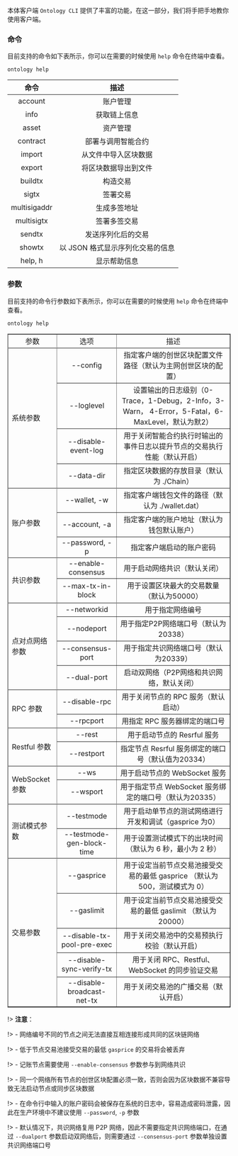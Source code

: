 
本体客户端 `Ontology CLI` 提供了丰富的功能，在这一部分，我们将手把手地教你使用客户端。

### 命令

目前支持的命令如下表所示，你可以在需要的时候使用 `help` 命令在终端中查看。

```shell
ontology help
```

|     命令     |               描述               |
| :----------: | :------------------------------: |
|   account    |             账户管理             |
|     info     |           获取链上信息           |
|    asset     |             资产管理             |
|   contract   |        部署与调用智能合约        |
|    import    |       从文件中导入区块数据       |
|    export    |       将区块数据导出到文件       |
|   buildtx    |             构造交易             |
|    sigtx     |             签署交易             |
| multisigaddr |           生成多签地址           |
|  multisigtx  |           签署多签交易           |
|    sendtx    |        发送序列化后的交易        |
|    showtx    | 以 JSON 格式显示序列化交易的信息 |
|   help, h    |           显示帮助信息           |

### 参数

目前支持的命令行参数如下表所示，你可以在需要的时候使用 `help` 命令在终端中查看。

```shell
ontology help
```

<table cellspacing=0 border=1>
    <tr>
        <td align="center" style=min-width:50px>参数</td>
        <td align="center" style=min-width:50px>选项</td>
        <td align="center" style=min-width:50px>描述</td>
    </tr>
    <tr>
        <td style=min-width:50px rowspan="5">系统参数</td>
    </tr>
    <tr>
        <td align="center" style=min-width:50px>--config</td>
        <td align="center" style=min-width:50px>指定客户端的创世区块配置文件路径（默认为主网创世区块的配置）</td>
    </tr>
    <tr>
        <td align="center" style=min-width:50px>--loglevel</td>
        <td align="center" style=min-width:50px>设置输出的日志级别（0-Trace，1-Debug，2-Info，3-Warn， 4-Error，5-Fatal，6-MaxLevel，默认为默2）</td>
    </tr>
    <tr>
        <td align="center" style=min-width:50px>--disable-event-log</td>
        <td align="center" style=min-width:50px>用于关闭智能合约执行时输出的事件日志以提升节点的交易执行性能（默认开启）</td>
    </tr>
    <tr>
        <td align="center" style=min-width:50px>--data-dir</td>
        <td align="center" style=min-width:50px>指定区块数据的存放目录（默认为 ./Chain）</td>
    </tr>
    <tr>
        <td style=min-width:50px rowspan="4">账户参数</td>
    </tr>
    <tr>
        <td align="center" style=min-width:50px>--wallet, -w</td>
        <td align="center" style=min-width:50px>指定客户端钱包文件的路径（默认为 ./wallet.dat）</td>
    </tr>
    <tr>
        <td align="center" style=min-width:50px>--account, -a</td>
        <td align="center" style=min-width:50px>指定客户端的账户地址（默认为钱包默认账户）</td>
    </tr>
    <tr>
        <td align="center" style=min-width:50px>--password, -p</td>
        <td align="center" style=min-width:50px>指定客户端启动的账户密码</td>
    </tr>
         <td style=min-width:50px rowspan="3">共识参数</td>
    <tr>
        <td align="center" style=min-width:50px>--enable-consensus</td>
        <td align="center" style=min-width:50px>用于启动网络共识（默认关闭）</td>
    </tr>
    <tr>
        <td align="center" style=min-width:50px>--max-tx-in-block</td>
        <td align="center" style=min-width:50px>用于设置区块最大的交易数量（默认为50000）</td>
    </tr>
    <tr>
        <td style=min-width:50px rowspan="5">点对点网络参数</td>
    </tr>
    <tr>
        <td align="center" style=min-width:50px>--networkid</td>
        <td align="center" style=min-width:50px>用于指定网络编号</td>
    </tr>
    <tr>
        <td align="center" style=min-width:50px>--nodeport</td>
        <td align="center" style=min-width:50px>用于指定P2P网络端口号（默认为20338）</td>
    </tr>
    <tr>
        <td align="center" style=min-width:50px>--consensus-port</td>
        <td align="center" style=min-width:50px>用于指定共识网络端口号（默认为20339）</td>
    </tr>
    <tr>
        <td align="center" style=min-width:50px>--dual-port</td>
        <td align="center" style=min-width:50px>启动双网络（P2P网络和共识网络，默认关闭）</td>
    </tr>
    <tr>
        <td style=min-width:50px rowspan="3">RPC 参数</td>
    </tr>
    <tr>
        <td align="center" style=min-width:50px>--disable-rpc</td>
        <td align="center" style=min-width:50px>用于关闭节点的 RPC 服务（默认启动）</td>
    </tr>
    <tr>
        <td align="center" style=min-width:50px>--rpcport</td>
        <td align="center" style=min-width:50px>用指定 RPC 服务器绑定的端口号</td>
    </tr>
    <tr>
        <td style=min-width:50px rowspan="3">Restful 参数</td>
    </tr>
    <tr>
        <td align="center" style=min-width:50px>--rest</td>
        <td align="center" style=min-width:50px>用于启动节点的 Resrful 服务</td>
    </tr>
    <tr>
        <td align="center" style=min-width:50px>--restport</td>
        <td align="center" style=min-width:50px>指定节点 Resrful 服务绑定的端口号（默认值为20334）</td>
    </tr>
    <tr>
        <td style=min-width:50px rowspan="3">WebSocket 参数</td>
    </tr>
    <tr>
        <td align="center" style=min-width:50px>--ws</td>
        <td align="center" style=min-width:50px>用于启动节点的 WebSocket 服务</td>
    </tr>
    <tr>
        <td align="center" style=min-width:50px>--wsport</td>
        <td align="center" style=min-width:50px>用于指定节点 WebSocket 服务绑定的端口号（默认为20335）</td>
    </tr>
    <tr>
        <td style=min-width:50px rowspan="3">测试模式参数</td>
    </tr>
    <tr>
        <td align="center" style=min-width:50px>--testmode</td>
        <td align="center" style=min-width:50px>用于启动单节点的测试网络进行开发和调试（gasprice 为0）</td>
    </tr>
    <tr>
        <td align="center" style=min-width:50px>--testmode-gen-block-time</td>
        <td align="center" style=min-width:50px>用于设置测试模式下的出块时间（默认为 6 秒，最小为 2 秒）</td>
    </tr>
    <tr>
        <td style=min-width:50px rowspan="6">交易参数</td>
    </tr>
    <tr>
        <td align="center" style=min-width:50px>--gasprice</td>
        <td align="center" style=min-width:50px>用于设定当前节点交易池接受交易的最低 gasprice （默认为500，测试模式为 0）</td>
    </tr>
    <tr>
        <td align="center" style=min-width:50px>--gaslimit</td>
        <td align="center" style=min-width:50px>用于设定当前节点交易池接受交易的最低 gaslimit （默认为20000）</td>
    </tr>
    <tr>
        <td align="center" style=min-width:50px>--disable-tx-pool-pre-exec</td>
        <td align="center" style=min-width:50px>用于关闭交易池中的交易预执行校验（默认开启）</td>
    </tr>
    <tr>
        <td align="center" style=min-width:50px>--disable-sync-verify-tx</td>
        <td align="center" style=min-width:50px>用于关闭 RPC、Restful、WebSocket 的同步验证交易</td>
    </tr>
    <tr>
        <td align="center" style=min-width:50px>--disable-broadcast-net-tx</td>
        <td align="center" style=min-width:50px>用于关闭交易池的广播交易（默认开启）</td>
    </tr>
</table>

!> **注意**：

!> - 网络编号不同的节点之间无法直接互相连接形成共同的区块链网络

!> - 低于节点交易池接受交易的最低 `gasprice` 的交易将会被丢弃

!> - 记账节点需要使用 `--enable-consensus` 参数参与到网络共识

!> - 同一个网络所有节点的创世区块配置必须一致，否则会因为区块数据不兼容导致无法启动节点或同步区块数据

!> - 在命令行中输入的账户密码会被保存在系统的日志中，容易造成密码泄露，因此在生产环境中不建议使用 `--password`, `-p` 参数

!> - 默认情况下，共识网络复用 P2P 网络，因此不需要指定共识网络端口，在通过 `--dualport` 参数启动双网络后，则需要通过 `--consensus-port`
 参数单独设置共识网络端口号

